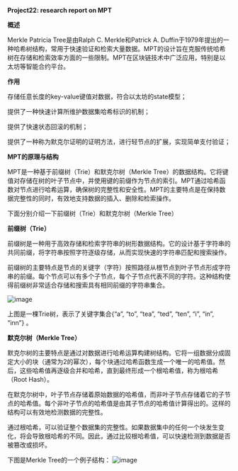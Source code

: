 **Project22: research report on MPT**

**概述**

Merkle Patricia Tree是由Ralph C. Merkle和Patrick A. Duffin于1979年提出的一种哈希树结构，常用于快速验证和检索大量数据。MPT的设计旨在克服传统哈希树在存储和检索效率方面的一些限制。MPT在区块链技术中广泛应用，特别是以太坊等智能合约平台。

**作用**

存储任意长度的key-value键值对数据，符合以太坊的state模型；

提供了一种快速计算所维护数据集哈希标识的机制；

提供了快速状态回滚的机制；

提供了一种称为默克尔证明的证明方法，进行轻节点的扩展，实现简单支付验证；

**MPT的原理与结构**

MPT是一种基于前缀树（Trie）和默克尔树（Merkle Tree）的数据结构。它将键值对存储在树的叶子节点中，并使用键的前缀作为节点的索引。MPT通过哈希函数对节点进行哈希运算，确保树的完整性和安全性。MPT的主要特点是在保持数据完整性的同时，有效地支持数据的插入、删除和检索操作。

下面分别介绍一下前缀树（Trie）和默克尔树（Merkle Tree）

**前缀树（Trie）**

前缀树是一种用于高效存储和检索字符串的树形数据结构。它的设计基于字符串的共同前缀，将字符串按照字符逐级存储，从而实现快速的字符串匹配和搜索操作。

前缀树的主要特点是节点的关键字（字符）按照路径从根节点到叶子节点形成字符串的前缀。每个节点可以有多个子节点，每个子节点代表不同的字符。这种结构使得前缀树非常适合存储和搜索具有相同前缀的字符串集合。

![image](https://github.com/suibianchun/cxcysj/assets/138552183/498da4f8-0099-4326-a36c-39ae9ee9afb8)

上图是一棵Trie树，表示了关键字集合{“a”, “to”, “tea”, “ted”, “ten”, “i”, “in”, “inn”} 。

**默克尔树（Merkle Tree）**

默克尔树的主要特点是通过对数据进行哈希运算构建树结构。它将一组数据分成固定大小的块（通常为2的幂次），每个块通过哈希函数生成一个唯一的哈希值。然后，这些哈希值再逐级合并和哈希，直到最终形成一个根哈希值，称为根哈希（Root Hash）。

在默克尔树中，叶子节点存储着原始数据的哈希值，而非叶子节点存储着它的子节点的哈希值。每个非叶子节点的哈希值是由其子节点的哈希值计算得出的。这样的结构可以有效地检测数据的完整性。

通过根哈希，可以验证整个数据集的完整性。如果数据集中的任何一个块发生变化，将会导致根哈希的不同。因此，通过比较根哈希值，可以快速检测到数据是否被篡改或损坏。

下图是Merkle Tree的一个例子结构：
![image](https://github.com/suibianchun/cxcysj/assets/138552183/3683fe1d-dd29-4e8d-adce-0021e8d1ad0a)

